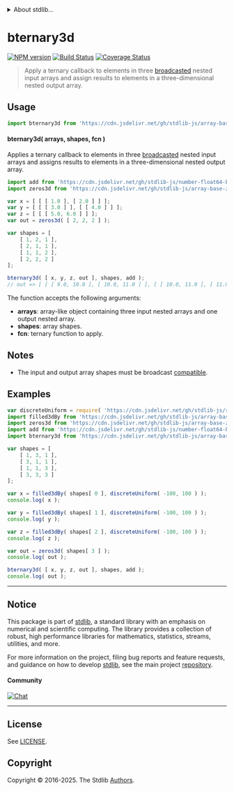 <!--

@license Apache-2.0

Copyright (c) 2024 The Stdlib Authors.

Licensed under the Apache License, Version 2.0 (the "License");
you may not use this file except in compliance with the License.
You may obtain a copy of the License at

   http://www.apache.org/licenses/LICENSE-2.0

Unless required by applicable law or agreed to in writing, software
distributed under the License is distributed on an "AS IS" BASIS,
WITHOUT WARRANTIES OR CONDITIONS OF ANY KIND, either express or implied.
See the License for the specific language governing permissions and
limitations under the License.

-->


<details>
  <summary>
    About stdlib...
  </summary>
  <p>We believe in a future in which the web is a preferred environment for numerical computation. To help realize this future, we've built stdlib. stdlib is a standard library, with an emphasis on numerical and scientific computation, written in JavaScript (and C) for execution in browsers and in Node.js.</p>
  <p>The library is fully decomposable, being architected in such a way that you can swap out and mix and match APIs and functionality to cater to your exact preferences and use cases.</p>
  <p>When you use stdlib, you can be absolutely certain that you are using the most thorough, rigorous, well-written, studied, documented, tested, measured, and high-quality code out there.</p>
  <p>To join us in bringing numerical computing to the web, get started by checking us out on <a href="https://github.com/stdlib-js/stdlib">GitHub</a>, and please consider <a href="https://opencollective.com/stdlib">financially supporting stdlib</a>. We greatly appreciate your continued support!</p>
</details>

# bternary3d

[![NPM version][npm-image]][npm-url] [![Build Status][test-image]][test-url] [![Coverage Status][coverage-image]][coverage-url] <!-- [![dependencies][dependencies-image]][dependencies-url] -->

> Apply a ternary callback to elements in three [broadcasted][@stdlib/array/base/broadcast-array] nested input arrays and assign results to elements in a three-dimensional nested output array.

<section class="intro">

</section>

<!-- /.intro -->



<section class="usage">

## Usage

```javascript
import bternary3d from 'https://cdn.jsdelivr.net/gh/stdlib-js/array-base-broadcasted-ternary3d@deno/mod.js';
```

#### bternary3d( arrays, shapes, fcn )

Applies a ternary callback to elements in three [broadcasted][@stdlib/array/base/broadcast-array] nested input arrays and assigns results to elements in a three-dimensional nested output array.

```javascript
import add from 'https://cdn.jsdelivr.net/gh/stdlib-js/number-float64-base-add3@deno/mod.js';
import zeros3d from 'https://cdn.jsdelivr.net/gh/stdlib-js/array-base-zeros3d@deno/mod.js';

var x = [ [ [ 1.0 ], [ 2.0 ] ] ];
var y = [ [ [ 3.0 ] ], [ [ 4.0 ] ] ];
var z = [ [ [ 5.0, 6.0 ] ] ];
var out = zeros3d( [ 2, 2, 2 ] );

var shapes = [
    [ 1, 2, 1 ],
    [ 2, 1, 1 ],
    [ 1, 1, 2 ],
    [ 2, 2, 2 ]
];

bternary3d( [ x, y, z, out ], shapes, add );
// out => [ [ [ 9.0, 10.0 ], [ 10.0, 11.0 ] ], [ [ 10.0, 11.0 ], [ 11.0, 12.0 ] ] ]
```

The function accepts the following arguments:

-   **arrays**: array-like object containing three input nested arrays and one output nested array.
-   **shapes**: array shapes.
-   **fcn**: ternary function to apply.

</section>

<!-- /.usage -->

<section class="notes">

## Notes

-   The input and output array shapes must be broadcast [compatible][@stdlib/ndarray/base/broadcast-shapes].

</section>

<!-- /.notes -->

<section class="examples">

## Examples

<!-- eslint no-undef: "error" -->

```javascript
var discreteUniform = require( 'https://cdn.jsdelivr.net/gh/stdlib-js/random-base-discrete-uniform' ).factory;
import filled3dBy from 'https://cdn.jsdelivr.net/gh/stdlib-js/array-base-filled3d-by@deno/mod.js';
import zeros3d from 'https://cdn.jsdelivr.net/gh/stdlib-js/array-base-zeros3d@deno/mod.js';
import add from 'https://cdn.jsdelivr.net/gh/stdlib-js/number-float64-base-add3@deno/mod.js';
import bternary3d from 'https://cdn.jsdelivr.net/gh/stdlib-js/array-base-broadcasted-ternary3d@deno/mod.js';

var shapes = [
    [ 1, 3, 1 ],
    [ 3, 1, 1 ],
    [ 1, 1, 3 ],
    [ 3, 3, 3 ]
];

var x = filled3dBy( shapes[ 0 ], discreteUniform( -100, 100 ) );
console.log( x );

var y = filled3dBy( shapes[ 1 ], discreteUniform( -100, 100 ) );
console.log( y );

var z = filled3dBy( shapes[ 2 ], discreteUniform( -100, 100 ) );
console.log( z );

var out = zeros3d( shapes[ 3 ] );
console.log( out );

bternary3d( [ x, y, z, out ], shapes, add );
console.log( out );
```

</section>

<!-- /.examples -->

<!-- Section for related `stdlib` packages. Do not manually edit this section, as it is automatically populated. -->

<section class="related">

</section>

<!-- /.related -->

<!-- Section for all links. Make sure to keep an empty line after the `section` element and another before the `/section` close. -->


<section class="main-repo" >

* * *

## Notice

This package is part of [stdlib][stdlib], a standard library with an emphasis on numerical and scientific computing. The library provides a collection of robust, high performance libraries for mathematics, statistics, streams, utilities, and more.

For more information on the project, filing bug reports and feature requests, and guidance on how to develop [stdlib][stdlib], see the main project [repository][stdlib].

#### Community

[![Chat][chat-image]][chat-url]

---

## License

See [LICENSE][stdlib-license].


## Copyright

Copyright &copy; 2016-2025. The Stdlib [Authors][stdlib-authors].

</section>

<!-- /.stdlib -->

<!-- Section for all links. Make sure to keep an empty line after the `section` element and another before the `/section` close. -->

<section class="links">

[npm-image]: http://img.shields.io/npm/v/@stdlib/array-base-broadcasted-ternary3d.svg
[npm-url]: https://npmjs.org/package/@stdlib/array-base-broadcasted-ternary3d

[test-image]: https://github.com/stdlib-js/array-base-broadcasted-ternary3d/actions/workflows/test.yml/badge.svg?branch=main
[test-url]: https://github.com/stdlib-js/array-base-broadcasted-ternary3d/actions/workflows/test.yml?query=branch:main

[coverage-image]: https://img.shields.io/codecov/c/github/stdlib-js/array-base-broadcasted-ternary3d/main.svg
[coverage-url]: https://codecov.io/github/stdlib-js/array-base-broadcasted-ternary3d?branch=main

<!--

[dependencies-image]: https://img.shields.io/david/stdlib-js/array-base-broadcasted-ternary3d.svg
[dependencies-url]: https://david-dm.org/stdlib-js/array-base-broadcasted-ternary3d/main

-->

[chat-image]: https://img.shields.io/gitter/room/stdlib-js/stdlib.svg
[chat-url]: https://app.gitter.im/#/room/#stdlib-js_stdlib:gitter.im

[stdlib]: https://github.com/stdlib-js/stdlib

[stdlib-authors]: https://github.com/stdlib-js/stdlib/graphs/contributors

[umd]: https://github.com/umdjs/umd
[es-module]: https://developer.mozilla.org/en-US/docs/Web/JavaScript/Guide/Modules

[deno-url]: https://github.com/stdlib-js/array-base-broadcasted-ternary3d/tree/deno
[deno-readme]: https://github.com/stdlib-js/array-base-broadcasted-ternary3d/blob/deno/README.md
[umd-url]: https://github.com/stdlib-js/array-base-broadcasted-ternary3d/tree/umd
[umd-readme]: https://github.com/stdlib-js/array-base-broadcasted-ternary3d/blob/umd/README.md
[esm-url]: https://github.com/stdlib-js/array-base-broadcasted-ternary3d/tree/esm
[esm-readme]: https://github.com/stdlib-js/array-base-broadcasted-ternary3d/blob/esm/README.md
[branches-url]: https://github.com/stdlib-js/array-base-broadcasted-ternary3d/blob/main/branches.md

[stdlib-license]: https://raw.githubusercontent.com/stdlib-js/array-base-broadcasted-ternary3d/main/LICENSE

[@stdlib/array/base/broadcast-array]: https://github.com/stdlib-js/array-base-broadcast-array/tree/deno

[@stdlib/ndarray/base/broadcast-shapes]: https://github.com/stdlib-js/ndarray-base-broadcast-shapes/tree/deno

</section>

<!-- /.links -->
